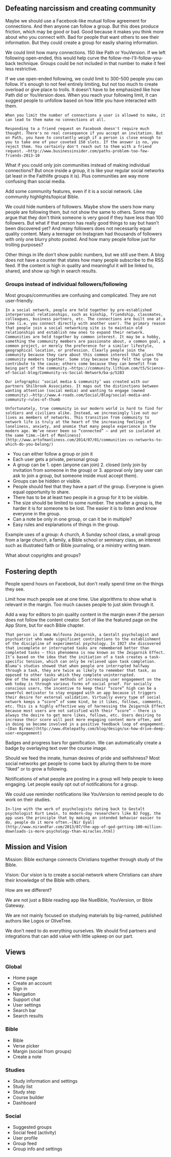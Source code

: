## Defeating narcissism and creating community

Maybe we should use a Facebook-like mutual follow agreement for connections. And then anyone can follow a group. But this does produce friction, which may be good or bad. Good because it makes you think more about who you connect with. Bad for people that want others to see their information. But they could create a group for easily sharing information. 

We could limit how many connections. 150 like Path or YouVersion. If we left following open-ended, this would help curve the follow-me-I'll-follow-you-back technique. Groups could be not included in that number to make it feel less restrictive.

If we use open-ended following, we could limit to 300-500 people you can follow. It's enough to not feel entirely limiting, but not too much to create overload or give place to trolls. It doesn't have to be emphasized like how Path did or YouVersion does. When you reach your following limit, it can suggest people to unfollow based on how little you have interacted with them. 

    When you limit the number of connections a user is allowed to make, it can lead to them make no connections at all.

    Responding to a friend request on Facebook doesn't require much thought. There's no real consequence if you accept an invitation. But on Path, you have to constantly weigh if a person is close enough to you to take one of your coveted 150 slots. If the answer is no, you reject them. You certainly don't reach out to them with a friend request. —http://www.businessinsider.com/paths-problem-too-few-friends-2013-10

What if you could only join communities instead of making individual connections? But once inside a group, it is like your regular social networks (at least in the Faithlife groups it is). Plus communities are way more confusing than social media. 

Add some community features, even if it is a social network. Like community highlights/topical Bible.

We could hide numbers of followers. Maybe show the users how many people are following them, but not show the same to others. Some may argue that they don't think someone is very good if they have less than 100 followers. But what if that person has really good things to say but hasn't been discovered yet? And many followers does not necessarily equal quality content. Many a teenager on Instagram had thousands of followers with only one blurry photo posted. And how many people follow just for trolling purposes?

Other things in life don't show public numbers, but we still use them. A blog does not have a counter that states how many people subscribe to the RSS feed. If the content is high in quality and meaningful it will be linked to, shared, and show up high in search results.

### Groups instead of individual followers/following

Most groups/communities are confusing and complicated. They are not user-friendly.

    In a social network, people are held together by pre-established interpersonal relationships, such as kinship, friendship, classmates, colleagues, business partners, etc. The connections are built one at a time (i.e. you connect directly with another user). The primary reason that people join a social networking site is to maintain old relationships and establish new ones to expand their network.
    Communities are held together by common interest. It may be a hobby, something the community members are passionate about, a common goal, a common project, or merely the preference for a similar lifestyle, geographical location, or profession. Clearly people join the community because they care about this common interest that glues the community members together. Some stay because they felt the urge to contribute to the cause; others come because they can benefit from being part of the community.—https://community.lithium.com/t5/Science-of-Social-blog/Community-vs-Social-Network/ba-p/5283
    
    Our infographic ‘social media & community’ was created with our partners Shilbrook Associates. It maps out the distinctions between wanting attention (social media) and wanting to engage (owned community).—http://www.4-roads.com/Social/Blog/social-media-and-community-rules-of-thumb

    Unfortunately, true community in our modern world is hard to find for soldiers and civilians alike. Instead, we increasingly live out our lives as members of networks. This transition from community to network life is truly at the heart of the increasing feelings of loneliness, anxiety, and anomie that many people experience in the modern age. We’ve never been so “connected” — and yet so isolated at the same time.—[Art of Manliness](http://www.artofmanliness.com/2014/07/01/communities-vs-networks-to-which-do-you-belong/)

* You can either follow a group or join it
* Each user gets a private, personal group
* A group can be 1. open (anyone can join) 2. closed (only join by invitation from someone in the group) or 3. approval only (any user can ask to join a group, but someone inside must accept them).
* Groups can be hidden or visible.
* People should feel that they have a part of the group. Everyone is given equal opportunity to share.
* There has to be at least two people in a group for it to be visible.
* The size should be limited to some number. The smaller a group is, the harder it is for someone to be lost. The easier it is to listen and know everyone in the group.
* Can a note be only in one group, or can it be in multiple?
* Easy rules and explanations of things in the group.

Example uses of a group: A church, A Sunday school class, a small group from a large church, a family, a Bible school or seminary class, an interest such as illustrated faith or Bible journaling, or a ministry writing team.

What about copyrights and groups?



## Fostering depth

People spend hours on Facebook, but don't really spend time on the things they see. 

Limit how much people see at one time. Use algorithms to show what is relevant in the margin. Too much causes people to just skim through it. 

Add a way for editors to pin quality content in the margin even if the person does not follow the content creator. Sort of like the featured page on the App Store, but for each Bible chapter.

    That person is Bluma Wulfovna Zeigarnik, a Gestalt psychologist and psychiatrist who made significant contributions to the establishment of the discipline of experimental psychology. In 1927 she discovered that incomplete or interrupted tasks are remembered better than completed tasks – this phenomena is now known as the Zeigarnik Effect. It’s based on the idea that the initiation of a task creates a task-specific tension, which can only be relieved upon task completion. Bluma’s studies showed that when people are interrupted halfway through a task, they are twice as likely to remember that task, as opposed to other tasks which they complete uninterrupted.
    One of the most popular methods of increasing user engagement on the web today is through various forms of social proof. For socially conscious users, the incentive to keep their “score” high can be a powerful motivator to stay engaged with an app because it triggers their desire for external validation. Virtually every type of social network keeps a “score” of some kind, be it likes, follows, comments, etc. This is a highly effective way of harnessing the Zeigarnik Effect because most users are not satisfied with their “score” – there is always the desire to get more likes, follows, etc. Users desiring to increase their score will post more engaging content more often, and in doing so become involved in a positive feedback loop of engagement.—[Dan Birman](http://www.dtelepathy.com/blog/design/ux-how-drive-deep-user-engagement)
    
Badges and progress bars for gamification. We can automatically create a badge by overlaying text over the course image. 

Should we feed the innate, human desires of pride and selfishness? Most social networks get people to come back by alluring them to be more "liked" or to grow a following.

Notifications of what people are posting in a group will help people to keep engaging. Let people easily opt out of notifications for a group.

We could use reminder notifications like YouVersion to remind people to do work on their studies.

    In-line with the work of psychologists dating back to Gestalt psychologist Kurt Lewin, to modern-day researchers like BJ Fogg, the app uses the principle that by making an intended behavior easier to do, people do it more often.—[Nir Eyal](http://www.nirandfar.com/2013/07/the-app-of-god-getting-100-million-downloads-is-more-psychology-than-miracles.html)

## Mission and Vision

Mission: Bible exchange connects Christians together through study of the Bible.

Vision: Our vision is to create a social-network where Christians can share their knowledge of the Bible with others.

How are we different?

We are not just a Bible reading app like NueBible, YouVersion, or Bible Gateway.

We are not mainly focused on studying materials by big-named, published authors like Logos or OliveTree.

We don't need to do everything ourselves. We should find partners and integrations that can add value with little upkeep on our part. 

## Views

### Global

* Home page
* Create an account
* Sign in
* Navigation
* Support chat
* User settings
* Search bar
* Search results

### Bible

* Bible
* Verse picker
* Margin (social from groups)
* Create a note

### Studies

* Study information and settings
* Study list
* Study step
* Course builder
* Dashboard

### Social

* Suggested groups
* Social feed (activity)
* User profile
* Group feed
* Group info and settings